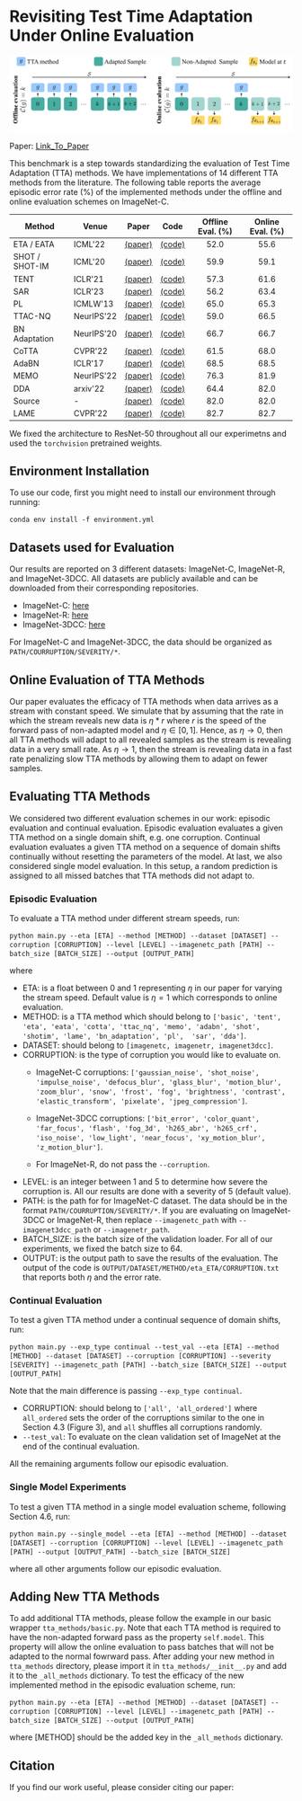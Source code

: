 <!-- # Online_Test_Time_Adaptation -->
# Revisiting Test Time Adaptation Under Online Evaluation

![plot](./pipeline.png)

Paper: [Link_To_Paper]()

This benchmark is a step towards standardizing the evaluation of Test Time Adaptation (TTA) methods. We have implementations of 14 different TTA methods from the literature. The following table reports the average episodic error rate (%) of the implemented methods under the offline and online evaluation schemes on ImageNet-C.

|Method | Venue |Paper| Code| Offline Eval. (%)| Online Eval. (%)|
|------| ------|-------|------|:-----------:|:-----------:|
|ETA / EATA| ICML'22|[(paper)](https://arxiv.org/abs/2204.02610)|[(code)](https://github.com/mr-eggplant/EATA)| 52.0 | 55.6|
|SHOT / SHOT-IM| ICML'20|[(paper)](https://arxiv.org/abs/2002.08546)|[(code)](https://github.com/fiveai/LAME/blob/master/src/adaptation/shot.py)| 59.9 | 59.1 | 
|TENT| ICLR'21| [(paper)](https://openreview.net/pdf?id=uXl3bZLkr3c)|[(code)](https://github.com/DequanWang/tent)| 57.3 | 61.6 | 
|SAR| ICLR'23|[(paper)](https://openreview.net/forum?id=g2YraF75Tj)|[(code)](https://github.com/mr-eggplant/SAR)| 56.2 | 63.4 |
|PL| ICMLW'13|[(paper)](https://www.researchgate.net/publication/280581078_Pseudo-Label_The_Simple_and_Efficient_Semi-Supervised_Learning_Method_for_Deep_Neural_Networks)|[(code)](https://github.com/fiveai/LAME/blob/master/src/adaptation/pseudo_label.py)| 65.0 | 65.3|
|TTAC-NQ| NeurIPS'22 |[(paper)](https://openreview.net/forum?id=g2YraF75Tj)|[(code)](https://github.com/Gorilla-Lab-SCUT/TTAC)| 59.0 | 66.5 |
|BN Adaptation| NeurIPS'20|[(paper)](https://arxiv.org/pdf/2006.16971v1.pdf)|[(code)](https://github.com/bethgelab/robustness/tree/main/examples/batchnorm)| 66.7 | 66.7
|CoTTA|CVPR'22 |[(paper)](https://arxiv.org/abs/2203.13591)|[(code)](https://github.com/qinenergy/cotta)| 61.5 | 68.0 |
|AdaBN| ICLR'17|[(paper)](https://arxiv.org/abs/1603.04779)|[(code)](https://github.com/erlendd/ddan)| 68.5 | 68.5 |
|MEMO| NeurIPS'22|[(paper)](https://arxiv.org/abs/2110.09506)|[(code)](https://github.com/zhangmarvin/memo) | 76.3 | 81.9 |
|DDA|arxiv'22|[(paper)](https://arxiv.org/abs/2207.03442)|[(code)](https://github.com/shiyegao/DDA)| 64.4 | 82.0 |
|Source|-|[(paper)](https://arxiv.org/abs/1512.03385)|[(code)](https://pytorch.org/vision/main/models/generated/torchvision.models.resnet50.html)| 82.0 | 82.0 |
|LAME|CVPR'22| [(paper)](https://openaccess.thecvf.com/content/CVPR2022/papers/Boudiaf_Parameter-Free_Online_Test-Time_Adaptation_CVPR_2022_paper.pdf)|[(code)](https://github.com/fiveai/LAME)| 82.7 | 82.7 |

We fixed the architecture to ResNet-50 throughout all our experimetns and used the `torchvision` pretrained weights.

## Environment Installation
To use our code, first you might need to install our environment through running:

```
conda env install -f environment.yml
```

## Datasets used for Evaluation
Our results are reported on 3 different datasets: ImageNet-C, ImageNet-R, and ImageNet-3DCC. 
All datasets are publicly available and can be downloaded from their corresponding repositories. 
- ImageNet-C: [here](https://github.com/hendrycks/robustness)
- ImageNet-R: [here](https://github.com/hendrycks/imagenet-r)
- ImageNet-3DCC: [here](https://github.com/EPFL-VILAB/3DCommonCorruptions)

For ImageNet-C and ImageNet-3DCC, the data should be organized as `PATH/COURRUPTION/SEVERITY/*`.

## Online Evaluation of TTA Methods
Our paper evaluates the efficacy of TTA methods when data arrives as a stream with constant speed.
We simulate that by assuming that the rate in which the stream reveals new data is $\eta * r$ where $r$ is the speed of the forward pass of non-adapted model and $\eta \in [0, 1]$. Hence, as $\eta \rightarrow 0$, then all TTA methods will adapt to all revealed samples as the stream is revealing data in a very small rate.
As $\eta \rightarrow 1$, then the stream is revealing data in a fast rate penalizing slow TTA methods by allowing them to adapt on fewer samples.

## Evaluating TTA Methods
We considered two different evaluation schemes in our work: episodic evaluation and continual evaluation.
Episodic evaluation evaluates a given TTA method on a single domain shift, e.g. one corruption. 
Continual evaluation evaluates a given TTA method on a sequence of domain shifts continually without resetting the parameters of the model.
At last, we also considered single model evaluation. In this setup, a random prediction is assigned to all missed batches that TTA methods did not adapt to.

### Episodic Evaluation
To evaluate a TTA method under different stream speeds, run:
```
python main.py --eta [ETA] --method [METHOD] --dataset [DATASET] --corruption [CORRUPTION] --level [LEVEL] --imagenetc_path [PATH] --batch_size [BATCH_SIZE] --output [OUTPUT_PATH]
```
where
- ETA: is a float between 0 and 1 representing $\eta$ in our paper for varying the stream speed. Default value is $\eta = 1$ which corresponds to online evaluation.
- METHOD: is a TTA method which should belong to `['basic', 'tent', 'eta', 'eata', 'cotta', 'ttac_nq', 'memo', 'adabn', 'shot', 'shotim', 'lame', 'bn_adaptation', 'pl',  'sar', 'dda']`.
- DATASET: should belong to `[imagenetc, imagenetr, imagenet3dcc]`.
- CORRUPTION: is the type of corruption you would like to evaluate on. 
    - ImageNet-C corruptions: `['gaussian_noise', 'shot_noise', 'impulse_noise', 'defocus_blur', 'glass_blur', 'motion_blur', 'zoom_blur', 'snow', 'frost', 'fog', 'brightness', 'contrast', 'elastic_transform', 'pixelate', 'jpeg_compression']`.

    - ImageNet-3DCC corruptions: `['bit_error', 'color_quant', 'far_focus', 'flash', 'fog_3d', 'h265_abr', 'h265_crf', 'iso_noise', 'low_light', 'near_focus', 'xy_motion_blur', 'z_motion_blur']`.
    - For ImageNet-R, do not pass the `--corruption`.
- LEVEL: is an integer between 1 and 5 to determine how severe the corruption is. All our results are done with a severity of 5 (default value).
- PATH: is the path for for ImageNet-C dataset. The data should be in the format `PATH/COURRUPTION/SEVERITY/*`. If you are evaluating on ImageNet-3DCC or ImageNet-R, then replace `--imagenetc_path` with `--imagenet3dcc_path` or `--imagenetr_path`.
- BATCH_SIZE: is the batch size of the validation loader. For all of our experiments, we fixed the batch size to 64.
- OUTPUT: is the output path to save the results of the evaluation. The output of the code is `OUTPUT/DATASET/METHOD/eta_ETA/CORRUPTION.txt` that reports both $\eta$ and the error rate.

### Continual Evaluation
To test a given TTA method under a continual sequence of domain shifts, run:
```
python main.py --exp_type continual --test_val --eta [ETA] --method [METHOD] --dataset [DATASET] --corruption [CORRUPTION] --severity [SEVERITY] --imagenetc_path [PATH] --batch_size [BATCH_SIZE] --output [OUTPUT_PATH]
```
Note that the main difference is passing `--exp_type continual`. 
- CORRUPTION: should belong to `['all', 'all_ordered']` where `all_ordered` sets the order of the corruptions similar to the one in Section 4.3 (Figure 3), and `all` shuffles all corruptions randomly. 
- `--test_val`: To evaluate on the clean validation set of ImageNet at the end of the continual evaluation.

All the remaining arguments follow our episodic evaluation.

### Single Model Experiments
To test a given TTA method in a single model evaluation scheme, following Section 4.6, run:
```
python main.py --single_model --eta [ETA] --method [METHOD] --dataset [DATASET] --corruption [CORRUPTION] --level [LEVEL] --imagenetc_path [PATH] --output [OUTPUT_PATH] --batch_size [BATCH_SIZE]
```
where all other arguments follow our episodic evaluation.

## Adding New TTA Methods
To add additional TTA methods, please follow the example in our basic wrapper `tta_methods/basic.py`. Note that each TTA method is required to have the non-adapted forward pass as the property `self.model`. This property will allow the online evaluation to pass batches that will not be adapted to the normal fowrward pass.
After adding your new method in `tta_methods` directory, please import it in `tta_methods/__init__.py` and add it to the `_all_methods` dictionary.
To test the efficacy of the new implemented method in the episodic evaluation scheme, run:
```
python main.py --eta [ETA] --method [METHOD] --dataset [DATASET] --corruption [CORRUPTION] --level [LEVEL] --imagenetc_path [PATH] --batch_size [BATCH_SIZE] --output [OUTPUT_PATH]
```
where [METHOD] should be the added key in the `_all_methods` dictionary.

## Citation
If you find our work useful, please consider citing our paper:




